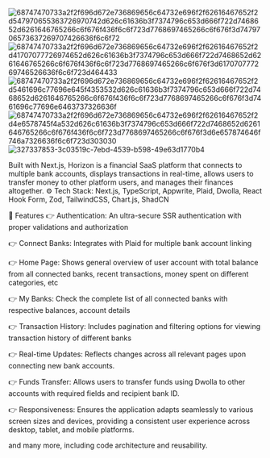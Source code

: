![68747470733a2f2f696d672e736869656c64732e696f2f62616467652f2d547970655363726970742d626c61636b3f7374796c653d666f722d7468652d6261646765266c6f676f436f6c6f723d7768697465266c6f676f3d7479706573637269707426636f6c6f72](https://github.com/user-attachments/assets/f67f6f70-0462-4208-94b2-ddd7e270638d)![68747470733a2f2f696d672e736869656c64732e696f2f62616467652f2d41707077726974652d626c61636b3f7374796c653d666f722d7468652d6261646765266c6f676f436f6c6f723d7768697465266c6f676f3d617070777269746526636f6c6f723d464433](https://github.com/user-attachments/assets/8919f2d7-230e-4fc5-bdf4-bc7581e1d07a)![68747470733a2f2f696d672e736869656c64732e696f2f62616467652f2d5461696c77696e645f4353532d626c61636b3f7374796c653d666f722d7468652d6261646765266c6f676f436f6c6f723d7768697465266c6f676f3d7461696c77696e6463737326636f](https://github.com/user-attachments/assets/3dbd5285-49c5-4d1a-93e8-287624d0bb36)![68747470733a2f2f696d672e736869656c64732e696f2f62616467652f2d4e6578745f4a532d626c61636b3f7374796c653d666f722d7468652d6261646765266c6f676f436f6c6f723d7768697465266c6f676f3d6e657874646f746a7326636f6c6f723d303030](https://github.com/user-attachments/assets/f91828f8-12e2-403c-a650-ae0f05b5d744)![327337853-3c03519c-7ebd-4539-b598-49e63d1770b4](https://github.com/user-attachments/assets/20104cd0-285f-4177-8996-cd891eefd83b)


Built with Next.js, Horizon is a financial SaaS platform that connects to multiple bank accounts, displays transactions in real-time, allows users to transfer money to other platform users, and manages their finances altogether.
⚙️ Tech Stack: 
Next.js, 
TypeScript,
Appwrite, 
Plaid, 
Dwolla, 
React Hook Form, 
Zod, 
TailwindCSS, 
Chart.js, 
ShadCN

🔋 Features
👉 Authentication: An ultra-secure SSR authentication with proper validations and authorization

👉 Connect Banks: Integrates with Plaid for multiple bank account linking

👉 Home Page: Shows general overview of user account with total balance from all connected banks, recent transactions, money spent on different categories, etc

👉 My Banks: Check the complete list of all connected banks with respective balances, account details

👉 Transaction History: Includes pagination and filtering options for viewing transaction history of different banks

👉 Real-time Updates: Reflects changes across all relevant pages upon connecting new bank accounts.

👉 Funds Transfer: Allows users to transfer funds using Dwolla to other accounts with required fields and recipient bank ID.

👉 Responsiveness: Ensures the application adapts seamlessly to various screen sizes and devices, providing a consistent user experience across desktop, tablet, and mobile platforms.

and many more, including code architecture and reusability.
